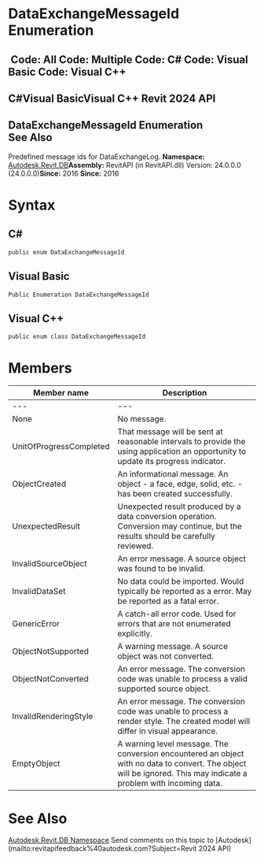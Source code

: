 # DataExchangeMessageId Enumeration

﻿
 Code: All Code: Multiple Code: C# Code: Visual Basic Code: Visual C++   
---  
C#Visual BasicVisual C++
Revit 2024 API  
---  
DataExchangeMessageId Enumeration  
See Also  
---  
Predefined message ids for DataExchangeLog. 
**Namespace:** [Autodesk.Revit.DB](87546ba7-461b-c646-cbb1-2cb8f5bff8b2.md "Autodesk.Revit.DB Namespace")**Assembly:** RevitAPI (in RevitAPI.dll) Version: 24.0.0.0 (24.0.0.0)**Since:** 2016 **Since:** 2016 
# Syntax
C#  
---  
```text
public enum DataExchangeMessageId
```
  
Visual Basic  
---  
```text
Public Enumeration DataExchangeMessageId
```
  
Visual C++  
---  
```text
public enum class DataExchangeMessageId
```
  
# Members
| Member name | Description |
| --- | --- |
| --- | --- |
| None | No message. |
| UnitOfProgressCompleted | That message will be sent at reasonable intervals to provide the using application an opportunity to update its progress indicator. |
| ObjectCreated | An informational message. An object - a face, edge, solid, etc. - has been created successfully. |
| UnexpectedResult | Unexpected result produced by a data conversion operation. Conversion may continue, but the results should be carefully reviewed. |
| InvalidSourceObject | An error message. A source object was found to be invalid. |
| InvalidDataSet | No data could be imported. Would typically be reported as a error. May be reported as a fatal error. |
| GenericError | A catch-all error code. Used for errors that are not enumerated explicitly. |
| ObjectNotSupported | A warning message. A source object was not converted. |
| ObjectNotConverted | An error message. The conversion code was unable to process a valid supported source object. |
| InvalidRenderingStyle | An error message. The conversion code was unable to process a render style. The created model will differ in visual appearance. |
| EmptyObject | A warning level message. The conversion encountered an object with no data to convert. The object will be ignored. This may indicate a problem with incoming data. |

# See Also
[Autodesk.Revit.DB Namespace](87546ba7-461b-c646-cbb1-2cb8f5bff8b2.md "Autodesk.Revit.DB Namespace")
Send comments on this topic to [Autodesk](mailto:revitapifeedback%40autodesk.com?Subject=Revit 2024 API)